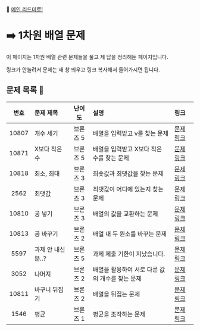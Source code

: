 🚀 [메인 리드미로!](../step-by-step/)

# ➡️ 1차원 배열 문제 

이 페이지는 1차원 배열 관련 문제들을 풀고 제 답을 정리해둔 페이지입니다.

링크가 안눌려서 문제는 새 창 띄우고 링크 복사해서 들어가시면 됩니다.

##  문제 목록 📝

 번호  | 문제 제목                  | 난이도    | 설명 | 링크                            |
|:-----:|:---------------------------|:---------:|:--------------------------------|:-----------------------------|
| 10807 | 개수 세기                  | 브론즈 5  |배열을 입력받고 v를 찾는 문제| [문제 링크](https://www.acmicpc.net/problem/10807) |
| 10871 | X보다 작은 수              | 브론즈 5  |배열을 입력받고 X보다 작은 수를 찾는 문제| [문제 링크](https://www.acmicpc.net/problem/10871) |
| 10818 | 최소, 최대                 | 브론즈 3  |최솟값과 최댓값을 찾는 문제| [문제 링크](https://www.acmicpc.net/problem/10818) |
| 2562  | 최댓값                     | 브론즈 3  |최댓값이 어디에 있는지 찾는 문제| [문제 링크](https://www.acmicpc.net/problem/2562) |
| 10810 | 공 넣기                    | 브론즈 3  |배열의 값을 교환하는 문제| [문제 링크](https://www.acmicpc.net/problem/10810) |
| 10813 | 공 바꾸기                  | 브론즈 2  |배열 내 두 원소를 바꾸는 문제| [문제 링크](https://www.acmicpc.net/problem/10813) |
| 5597  | 과제 안 내신 분..?         | 브론즈 5  |과제 제출 기한이 지났습니다.| [문제 링크](https://www.acmicpc.net/problem/5597) |
| 3052  | 나머지                     | 브론즈 2  |배열을 활용하여 서로 다른 값의 개수를 찾는 문제| [문제 링크](https://www.acmicpc.net/problem/3052) |
| 10811 | 바구니 뒤집기              | 브론즈 2  |배열을 뒤집는 문제| [문제 링크](https://www.acmicpc.net/problem/10811) |
| 1546  | 평균                      | 브론즈 1  |평균을 조작하는 문제| [문제 링크](https://www.acmicpc.net/problem/1546) |
